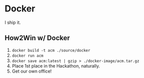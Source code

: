 # Docker

I ship it.

## How2Win w/ Docker

1. `docker build -t acm ./source/docker`
2. `docker run acm`
3. `docker save acm:latest | gzip > ./docker-image/acm.tar.gz`
4. Place 1st place in the Hackathon, naturally.
5. Get our own office!
